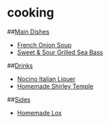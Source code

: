 # cooking
##[Main Dishes](main)
- [French Onion Soup](main#french-onion-soup)
- [Sweet & Sour Grilled Sea Bass](main#sweet--sour-grilled-sea-bass)

##[Drinks](drinks)
- [Nocino Italian Liquer](drinks#nocino)
- [Homemade Shirley Temple](drinks#shirley-temple)

##[Sides](sides)
- [Homemade Lox](sides#homemade-lox)

